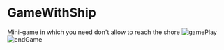 # GameWithShip
Mini-game in which you need don't allow to reach the shore
![gamePlay](https://user-images.githubusercontent.com/35611882/97897232-dd206e00-1d3e-11eb-9c6b-94f81f0a90b9.png)
![endGame](https://user-images.githubusercontent.com/35611882/97897459-2cff3500-1d3f-11eb-9037-5fdd7bff9bd8.png)
